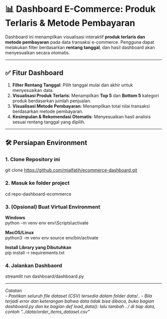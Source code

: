 # 📊 Dashboard E-Commerce: Produk Terlaris & Metode Pembayaran

Dashboard ini menampilkan visualisasi interaktif **produk terlaris dan metode pembayaran** pada data transaksi e-commerce. Pengguna dapat melakukan filter berdasarkan **rentang tanggal**, dan hasil dashboard akan menyesuaikan secara otomatis.

---

## ✅ Fitur Dashboard

1. **Filter Rentang Tanggal**: Pilih tanggal mulai dan akhir untuk menyesuaikan data.
2. **Visualisasi Produk Terlaris**: Menampilkan **Top 5** dan **Bottom 5** kategori produk berdasarkan jumlah penjualan.
3. **Visualisasi Metode Pembayaran**: Menampilkan total nilai transaksi berdasarkan metode pembayaran.
4. **Kesimpulan & Rekomendasi Otomatis**: Menyesuaikan hasil analisis sesuai rentang tanggal yang dipilih.

---

## 🛠️ Persiapan Environment

### 1. **Clone Repository ini**

   git clone https://github.com/mialfatih/ecommerce-dashboard.git

### 2. **Masuk ke folder project**

   cd repo-dashboard-ecommerce

### 3. **(Opsional) Buat Virtual Environment**

**Windows**<br>
python -m venv env
env\Scripts\activate

**MacOS/Linux**<br>
python3 -m venv env
source env/bin/activate

**Install Library yang Dibutuhkan**<br>
pip install -r requirements.txt

### 4. **Jalankan Dashbaord**
streamlit run dashboard/dashboard.py<br>

---

*Catatan*<br>
*- Pastikan seluruh file dataset (CSV) tersedia dalam folder data/..*
*- Bila terjadi error dan keterangan bahwa data tidak bisa dibaca, buka bagian dashboard.py dan ke bagian def load_data(): lalu tambah ../ di tiap data, contoh "../data/order_items_dataset.csv"*
